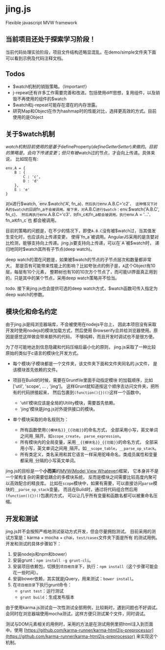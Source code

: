 jing.js
=======

Flexible javascript MVW framework

当前项目还处于探索学习阶段！
------

当前代码处理实验阶段，项目文件结构还略显混乱。在demo/simple文件夹下面可以看到示例及代码注释文档。

Todos
------

* $watch机制的销毁策略。（Important\!）
* j-repeat还有许多工作需要完善和改进。包括使用diff思想，复用组件，以及销毁不再使用的组件的$watch
* $watch和j-repeat可能存在潜在的内存泄露。
* 研究Map和Object在作为hashmap时的性能对比，选择更高效的方式。目前使用的是Object

关于$watch机制
------
$watch机制目前使用的是基于$defineProperty($defineGetterSetter)来做的。
目前的策略是，会向下传递变更；但只有被$watch过的节点，才会向上传递。具体来说，
比如现在有:
````
env.A = {
    B : {
        C : 'c',
        D : 'd'
    },
    E : 'e'
}
````
对`A`进行$watch, `env.$watch('A', fn_a)`，然后执行`env.A.B.C='c2'`，
这种情况下对`A`的$watch的回调`fn_a`不会被调用。接下来，对`A.B.C`进行$watch：`env.$watch('A.B.C', fn_c)`，
然后再执行`env.A.B.C='c3'`，则`fn_c`和`fn_a`都会被调用。执行`env.A = '...'`，`fn_a`和`fn_c`也
都会被调用。

目前的策略的问题是，在不少的情况下，即使`A.B.C`没有被$watch过，当其值发生变化时，也应该向上传递变更，
使得`fn_a`被调用。AngularJS采用的是贪婪对比检测，能够支持向上传递。jing.js要支持向上传递，可以在`A`被$watch时，
递归地同时$watch其所有子节点(deep watch)。

deep watch的潜在问题是，如果被$watch的节点的子节点层次和数量都非常大，
那是否有可能带来性能上的影响？比如夸张点的例子是，`A`这个Object有10层，每层有10个元素，
整颗树也有10的10次方个节点了，而可能UI界面真正用到的，只是其中的某个节点，采用deep watch策略并不恰当。

todo. 接下来jing.js也会提供可选的deep watch方式，$watch函数可传入指定为deep watch的参数。

模块化和命名约定
------
由于jing.js是纯浏览器端库，不会被使用在nodejs平台上，
因此本项目没有采取开发时使用nodejs的模块加载方式，然后使用
Browserify合并给浏览器使用。原因是感觉这样做会带来额外的代码，
不够纯粹，而且开发时调试也不是很方便。

为了尽可能地达到信息隐藏和代码压缩后最小化的原则，
jing.js采取了一种比较原始的类似于c语言的模块化开发方式。

* 每个模块/子模块都是一个文件夹，该文件夹下面和文件夹同名的.js文件，
  是该模块首先依赖的文件。

* 项目在Build的时候，需要在Gruntfile里面手动指定模块
  的加载顺序，比如['util', 'scope', ... , 'jing']。
  这样Grunt就知道按这个顺序去访问文件夹，把所有的代码拼接起来，
  然后包裹到`(function(){})()`这样一个函数中。

  * 'util'模块应该是全局的Utility模块，需要首先依赖。
  * 'jing'模块是jing.js对外提供接口的模块。

* 单个模块采取的命名规则为：

  * 所有函数使用`{{模块名}}_{{功能}}`的命名方式，
    全部采用小写，英文单词之间用`_`隔开。如`scope_create`， `parse_expression`。
  * 所有模块内的全局变量，采用`__{{模块名}}_{{功能}}`的命名方式，
    全部采用小写，英文单词之间用`_`隔开。如`__scope_table`，`__parse_op_stack`。
  * 所有类定义，类名采用和其它语言一样采用驼峰命名，类成员属性和变量都采用`_`分隔的小写英文单词。

jing.js的目标是一个**小而美**的[MVW(Model View Whatever)](http://stackoverflow.com/questions/13329485/mvw-what-does-it-stand-for)框架，
它本身并不是一个架构复杂的需要低耦合的多模块系统，
反而是模块之间需要比较高度内聚可以高效配合的精良库。
比如在`scope`模块中，如果有需要，可以直接访问`parse`模块的`__parse_op_stack`变量。
而且在Build时，通过将代码组合然后用`(function(){})()`包裹的方式，
可以让几乎所有变量和函数名都可以被重命名压缩。


开发和测试
----
jing.js并不会按照严格地测试驱动方式开发，但会尽量拥抱测试。
目前采用的测试方案是：karma + mocha + chai，`test/cases`文件夹下面是所有
的测试用例。开发和测试的具体步骤如下：

1. 安装nodejs和npm和bower）
2. 安装grunt：`npm install -g grunt-cli`。
3. 安装项目依赖包，切换到`项目根目录`下，执行：`npm install`（这个步骤可能会花一些时间）。
4. 安装bower依赖，其实就是jQuery，用来测试：`bower install`。
5. 在`项目根目录`下执行grunt命令：
   * `grunt test`：运行测试
   * `grunt build`：生成发布版本

由于使用karma.js测试会一次性测试全部用例，比较耗时，遇到问题也不好调试。会同时在浏览器端使用mocha测试，这样方便只测试某个文件，同时调试。

测试与DOM元素相关的用例时，采用的方法是在测试用例里把html注入到页面中。使用
[https://github.com/karma-runner/karma-html2js-preprocessor](https://github.com/karma-runner/karma-html2js-preprocessor)
来实现这个机制。

